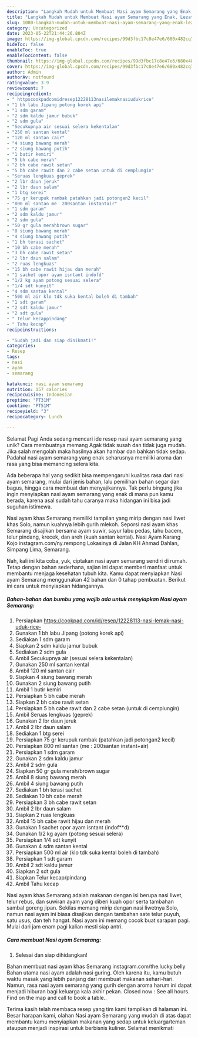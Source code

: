 ```yaml
---
description: "Langkah Mudah untuk Membuat Nasi ayam Semarang yang Enak, Lezat"
title: "Langkah Mudah untuk Membuat Nasi ayam Semarang yang Enak, Lezat"
slug: 1080-langkah-mudah-untuk-membuat-nasi-ayam-semarang-yang-enak-lezat
category: Uncategorized
date: 2023-05-22T21:44:26.804Z
image: https://img-global.cpcdn.com/recipes/99d3fbc17c8e47e6/680x482cq70/nasi-ayam-semarang-foto-resep-utama.jpg
hideToc: false
enableToc: true
enableTocContent: false
thumbnail: https://img-global.cpcdn.com/recipes/99d3fbc17c8e47e6/680x482cq70/nasi-ayam-semarang-foto-resep-utama.jpg
cover: https://img-global.cpcdn.com/recipes/99d3fbc17c8e47e6/680x482cq70/nasi-ayam-semarang-foto-resep-utama.jpg
author: Admin
authorAv: notfound
ratingvalue: 3.9
reviewcount: 7
recipeingredient:
- " httpscookpadcomidresep12228113nasilemaknasiudukrice"
- "1 bh labu Jipang potong korek api"
- "1 sdm garam"
- "2 sdm kaldu jamur bubuk"
- "2 sdm gula"
- "Secukupnya air sesuai selera kekentalan"
- "250 ml santan kental"
- "120 ml santan cair"
- "4 siung bawang merah"
- "2 siung bawang putih"
- "1 butir kemiri"
- "5 bh cabe merah"
- "2 bh cabe rawit setan"
- "5 bh cabe rawit dan 2 cabe setan untuk di cemplungin"
- "Seruas lengkuas geprek"
- "2 lbr daun jeruk"
- "2 lbr daun salam"
- "1 btg serei"
- "75 gr kerupuk rambak patahkan jadi potongan2 kecil"
- "800 ml santan me  200santan instantair"
- "1 sdm garam"
- "2 sdm kaldu jamur"
- "2 sdm gula"
- "50 gr gula merahbrown sugar"
- "8 siung bawang merah"
- "4 siung bawang putih"
- "1 bh terasi sachet"
- "10 bh cabe merah"
- "3 bh cabe rawit setan"
- "2 lbr daun salam"
- "2 ruas lengkuas"
- "15 bh cabe rawit hijau dan merah"
- "1 sachet opor ayam isntant indofd"
- "1/2 kg ayam potong sesuai selera"
- "1/4 sdt kunyit"
- "4 sdm santan kental"
- "500 ml air klo tdk suka kental boleh di tambah"
- "1 sdt garam"
- "2 sdt kaldu jamur"
- "2 sdt gula"
- " Telur kecappindang"
- " Tahu kecap"
recipeinstructions:

- "Sudah jadi dan siap dinikmati!"
categories:
- Resep
tags:
- nasi
- ayam
- semarang

katakunci: nasi ayam semarang 
nutrition: 157 calories
recipecuisine: Indonesian
preptime: "PT31M"
cooktime: "PT51M"
recipeyield: "3"
recipecategory: Lunch

---
```



Selamat Pagi Anda sedang mencari ide resep nasi ayam semarang yang unik? Cara membuatnya memang Agak tidak susah dan tidak juga mudah. Jika salah mengolah maka hasilnya akan hambar dan bahkan tidak sedap. Padahal nasi ayam semarang yang enak seharusnya memiliki aroma dan rasa yang bisa memancing selera kita.


Ada beberapa hal yang sedikit bisa mempengaruhi kualitas rasa dari nasi ayam semarang, mulai dari jenis bahan, lalu pemilihan bahan segar dan bagus, hingga cara membuat dan menyajikannya. Tak perlu bingung jika ingin menyiapkan nasi ayam semarang yang enak di mana pun kamu berada, karena asal sudah tahu caranya maka hidangan ini bisa jadi suguhan istimewa.

Nasi ayam khas Semarang memiliki tampilan yang mirip dengan nasi liwet khas Solo, namun kuahnya lebih gurih mlekoh. Seporsi nasi ayam khas Semarang disajikan bersama ayam suwir, sayur labu pedas, tahu bacem, telur pindang, krecek, dan areh (kuah santan kental). Nasi Ayam Karang Kojo instagram.com/ny.rempong Lokasinya di Jalan KH Ahmad Dahlan, Simpang Lima, Semarang.


Nah, kali ini kita coba, yuk, ciptakan nasi ayam semarang sendiri di rumah. Tetap dengan bahan sederhana, sajian ini dapat memberi manfaat untuk membantu menjaga kesehatan tubuh kita. Kamu dapat menyiapkan Nasi ayam Semarang menggunakan 42 bahan dan 0 tahap pembuatan. Berikut ini cara untuk menyiapkan hidangannya.

<!--inarticleads1-->

##### Bahan-bahan dan bumbu yang wajib ada untuk menyiapkan Nasi ayam Semarang:

1. Persiapkan  https://cookpad.com/id/resep/12228113-nasi-lemak-nasi-uduk-rice-
1. Gunakan 1 bh labu Jipang (potong korek api)
1. Sediakan 1 sdm garam
1. Siapkan 2 sdm kaldu jamur bubuk
1. Sediakan 2 sdm gula
1. Ambil Secukupnya air (sesuai selera kekentalan)
1. Gunakan 250 ml santan kental
1. Ambil 120 ml santan cair
1. Siapkan 4 siung bawang merah
1. Gunakan 2 siung bawang putih
1. Ambil 1 butir kemiri
1. Persiapkan 5 bh cabe merah
1. Siapkan 2 bh cabe rawit setan
1. Persiapkan 5 bh cabe rawit dan 2 cabe setan (untuk di cemplungin)
1. Ambil Seruas lengkuas (geprek)
1. Gunakan 2 lbr daun jeruk
1. Ambil 2 lbr daun salam
1. Sediakan 1 btg serei
1. Persiapkan 75 gr kerupuk rambak (patahkan jadi potongan2 kecil)
1. Persiapkan 800 ml santan (me : 200santan instant+air)
1. Persiapkan 1 sdm garam
1. Gunakan 2 sdm kaldu jamur
1. Ambil 2 sdm gula
1. Siapkan 50 gr gula merah/brown sugar
1. Ambil 8 siung bawang merah
1. Ambil 4 siung bawang putih
1. Sediakan 1 bh terasi sachet
1. Sediakan 10 bh cabe merah
1. Persiapkan 3 bh cabe rawit setan
1. Ambil 2 lbr daun salam
1. Siapkan 2 ruas lengkuas
1. Ambil 15 bh cabe rawit hijau dan merah
1. Gunakan 1 sachet opor ayam isntant (indof**d)
1. Gunakan 1/2 kg ayam (potong sesuai selera)
1. Persiapkan 1/4 sdt kunyit
1. Gunakan 4 sdm santan kental
1. Persiapkan 500 ml air (klo tdk suka kental boleh di tambah)
1. Persiapkan 1 sdt garam
1. Ambil 2 sdt kaldu jamur
1. Siapkan 2 sdt gula
1. Siapkan  Telur kecap/pindang
1. Ambil  Tahu kecap


Nasi ayam khas Semarang adalah makanan dengan isi berupa nasi liwet, telur rebus, dan suwiran ayam yang diberi kuah opor serta tambahan sambal goreng jipan. Sekilas memang mirip dengan nasi liwetnya Solo, namun nasi ayam ini biasa disajikan dengan tambahan sate telur puyuh, satu usus, dan teh hangat. Nasi ayam ini memang cocok buat sarapan pagi. Mulai dari jam enam pagi kalian mesti siap antri. 

<!--inarticleads2-->

##### Cara membuat Nasi ayam Semarang:


1. Selesai dan siap dihidangkan!

Bahan membuat nasi ayam khas Semarang instagram.com/the.lucky.belly Bahan utama nasi ayam adalah nasi guring. Oleh karena itu, kamu butuh waktu masak yang lebih panjang dari membuat makanan sehari-hari. Namun, rasa nasi ayam semarang yang gurih dengan aroma harum ini dapat menjadi hiburan bagi keluarga kala akhir pekan. Closed now : See all hours. Find on the map and call to book a table.. 

Terima kasih telah membaca resep yang tim kami tampilkan di halaman ini. Besar harapan kami, olahan Nasi ayam Semarang yang mudah di atas dapat membantu kamu menyiapkan makanan yang sedap untuk keluarga/teman ataupun menjadi inspirasi untuk berbisnis kuliner. Selamat menikmati
